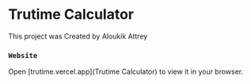 # Trutime Calculator 

This project was Created by Aloukik Attrey

### `Website`

Open [trutime.vercel.app](Trutime Calculator) to view it in your browser.
